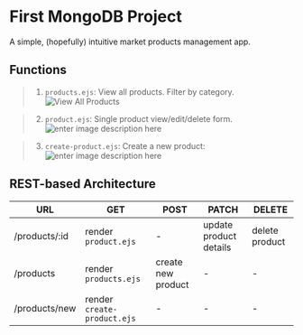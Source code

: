 
# First MongoDB Project
A simple, (hopefully) intuitive market products management app.


## Functions
> 1. `products.ejs`: View all products. Filter by category. 
![View All Products](https://i.ibb.co/FVSXnJT/Untitled.jpg)

> 2. `product.ejs`: Single product view/edit/delete form.
 ![enter image description here](https://i.ibb.co/tCPZyb6/Untitled.jpg)

> 3. `create-product.ejs`: Create a new product:
![enter image description here](https://i.ibb.co/BjP1DHG/Untitled.jpg)

## REST-based Architecture

URL | GET| POST | PATCH | DELETE
 -- | -- | ---- | ----- | ------
/products/:id | render `product.ejs` | - | update product details | delete product
/products | render `products.ejs` | create new product | - |  - |
/products/new | render `create-product.ejs` | - | - |  - |

